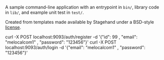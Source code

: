 A sample command-line application with an entrypoint in `bin/`, library code
in `lib/`, and example unit test in `test/`.




Created from templates made available by Stagehand under a BSD-style
[license](https://github.com/dart-lang/stagehand/blob/master/LICENSE).


curl  -X POST localhost:9093/auth/register -d '{"id": 99 , "email": "melocalcom1" , "password": "123456"}'
curl  -X POST localhost:9093/auth/login -d '{"email": "melocalcom1" , "password": "123456"}'

